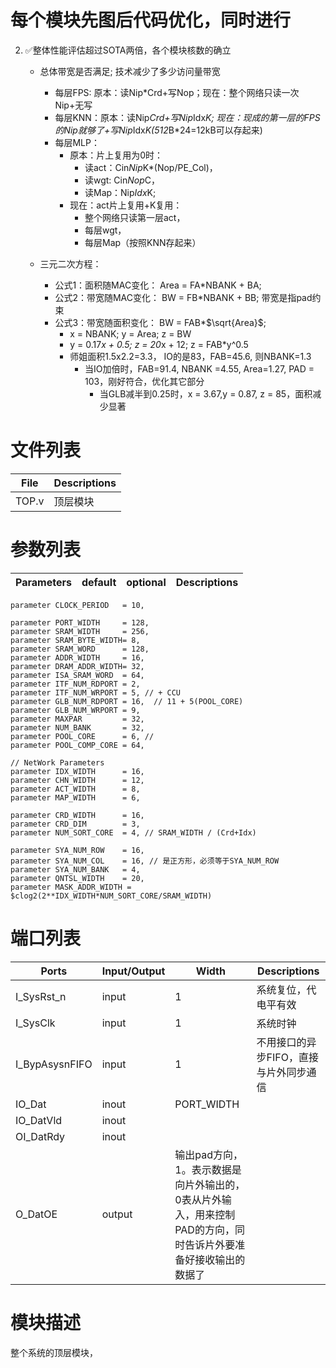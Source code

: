 # 每个模块先图后代码优化，同时进行

2. :white_check_mark:整体性能评估超过SOTA两倍，各个模块核数的确立
    - 总体带宽是否满足; 技术减少了多少访问量带宽
        - 每层FPS: 原本：读Nip*Crd+写Nop；现在：整个网络只读一次Nip+无写
        - 每层KNN：原本：读Nip*Crd+写Nip*Idx*K; 现在：现成的第一层的FPS的Nip就够了+写Nip*Idx*K(512*B*24=12kB可以存起来)
        - 每层MLP：
            - 原本：片上复用为0时：
                - 读act：Cin*Nip*K*(Nop/PE_Col)，
                - 读wgt: Cin*Nop*C，
                - 读Map：Nip*Idx*K; 
            - 现在：act片上复用+K复用：
                - 整个网络只读第一层act，
                - 每层wgt，
                - 每层Map（按照KNN存起来）

    - 三元二次方程：
        - 公式1：面积随MAC变化：    Area = FA*NBANK + BA;
        - 公式2：带宽随MAC变化：    BW   = FB*NBANK + BB; 带宽是指pad约束
        - 公式3：带宽随面积变化：   BW = FAB*$\sqrt{Area}$; 
            - x = NBANK; y = Area; z = BW
            - y = 0.17*x + 0.5; z = 20*x + 12; z = FAB*y^0.5
            - 师姐面积1.5x2.2=3.3， IO的是83，FAB=45.6, 则NBANK=1.3
                - 当IO加倍时，FAB=91.4, NBANK =4.55, Area=1.27, PAD = 103，刚好符合，优化其它部分
                    - 当GLB减半到0.25时，x = 3.67,y = 0.87, z = 85，面积减少显著

# 文件列表
| File | Descriptions |
| ---- | ---- |
| TOP.v | 顶层模块 |


# 参数列表
| Parameters | default | optional | Descriptions |
| ---- | ---- | ---- | ---- |
    parameter CLOCK_PERIOD   = 10,

    parameter PORT_WIDTH     = 128,
    parameter SRAM_WIDTH     = 256,
    parameter SRAM_BYTE_WIDTH= 8,
    parameter SRAM_WORD      = 128,
    parameter ADDR_WIDTH     = 16,
    parameter DRAM_ADDR_WIDTH= 32,  
    parameter ISA_SRAM_WORD  = 64,
    parameter ITF_NUM_RDPORT = 2,  
    parameter ITF_NUM_WRPORT = 5, // + CCU
    parameter GLB_NUM_RDPORT = 16,  // 11 + 5(POOL_CORE)
    parameter GLB_NUM_WRPORT = 9, 
    parameter MAXPAR         = 32,
    parameter NUM_BANK       = 32,
    parameter POOL_CORE      = 6, // 
    parameter POOL_COMP_CORE = 64, 

    // NetWork Parameters
    parameter IDX_WIDTH      = 16,
    parameter CHN_WIDTH      = 12,
    parameter ACT_WIDTH      = 8,
    parameter MAP_WIDTH      = 6,

    parameter CRD_WIDTH      = 16,   
    parameter CRD_DIM        = 3,   
    parameter NUM_SORT_CORE  = 4, // SRAM_WIDTH / (Crd+Idx)

    parameter SYA_NUM_ROW    = 16,
    parameter SYA_NUM_COL    = 16, // 是正方形，必须等于SYA_NUM_ROW
    parameter SYA_NUM_BANK   = 4,
    parameter QNTSL_WIDTH    = 20,
    parameter MASK_ADDR_WIDTH = $clog2(2**IDX_WIDTH*NUM_SORT_CORE/SRAM_WIDTH)



# 端口列表
| Ports | Input/Output | Width | Descriptions |
| ---- | ---- | ---- | ---- |
| I_SysRst_n            | input | 1 | 系统复位，代电平有效 |
| I_SysClk              | input | 1 | 系统时钟 |
| I_BypAsysnFIFO        | input | 1 | 不用接口的异步FIFO，直接与片外同步通信 |
| IO_Dat                | inout | PORT_WIDTH |  |
| IO_DatVld             | inout |
| OI_DatRdy             | inout |
| O_DatOE               | output| 输出pad方向，1。表示数据是向片外输出的，0表从片外输入，用来控制PAD的方向，同时告诉片外要准备好接收输出的数据了 |


# 模块描述
整个系统的顶层模块，
